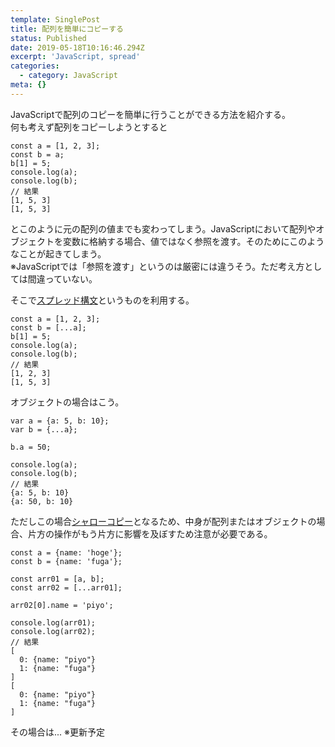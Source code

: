 ```yaml
---
template: SinglePost
title: 配列を簡単にコピーする
status: Published
date: 2019-05-18T10:16:46.294Z
excerpt: 'JavaScript, spread'
categories:
  - category: JavaScript
meta: {}
---
```

JavaScriptで配列のコピーを簡単に行うことができる方法を紹介する。  
何も考えず配列をコピーしようとすると
```
const a = [1, 2, 3];
const b = a;
b[1] = 5;
console.log(a);
console.log(b);
// 結果
[1, 5, 3]
[1, 5, 3]
```
とこのように元の配列の値までも変わってしまう。JavaScriptにおいて配列やオブジェクトを変数に格納する場合、値ではなく参照を渡す。そのためにこのようなことが起きてしまう。  
※JavaScriptでは「参照を渡す」というのは厳密には違うそう。ただ考え方としては間違っていない。

そこで[スプレッド構文](https://developer.mozilla.org/ja/docs/Web/JavaScript/Reference/Operators/Spread_syntax)というものを利用する。  
```
const a = [1, 2, 3];
const b = [...a];
b[1] = 5;
console.log(a);
console.log(b);
// 結果
[1, 2, 3]
[1, 5, 3]
```
オブジェクトの場合はこう。
```
var a = {a: 5, b: 10};
var b = {...a};

b.a = 50;

console.log(a);
console.log(b);
// 結果
{a: 5, b: 10}
{a: 50, b: 10}
```

ただしこの場合[シャローコピー](http://top-men.hatenablog.com/entry/2018/10/03/213627)となるため、中身が配列またはオブジェクトの場合、片方の操作がもう片方に影響を及ぼすため注意が必要である。
```
const a = {name: 'hoge'};
const b = {name: 'fuga'};

const arr01 = [a, b];
const arr02 = [...arr01];

arr02[0].name = 'piyo';

console.log(arr01);
console.log(arr02);
// 結果
[
  0: {name: "piyo"}
  1: {name: "fuga"}
]
[
  0: {name: "piyo"}
  1: {name: "fuga"}
]
```

その場合は... ※更新予定
